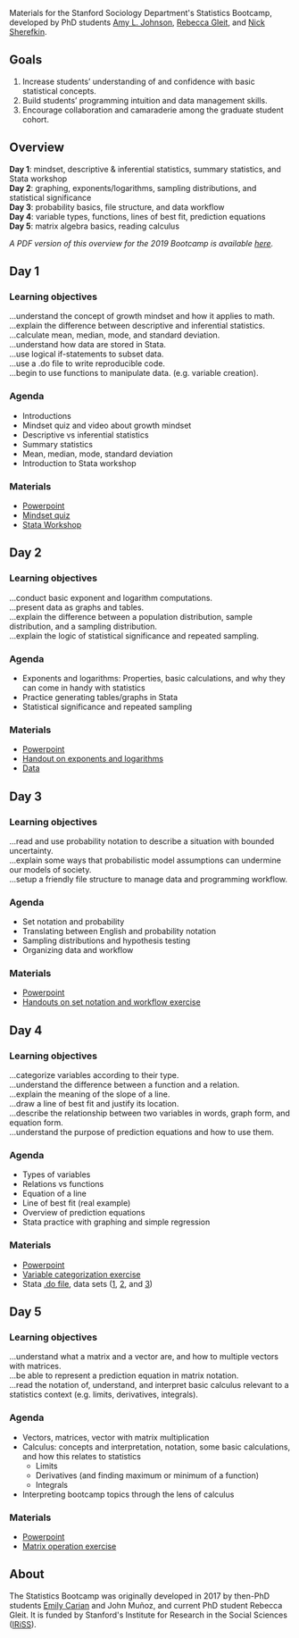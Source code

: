 Materials for the Stanford Sociology Department's Statistics Bootcamp, developed by PhD students [Amy L. Johnson](https://sociology.stanford.edu/people/amy-l-johnson), [Rebecca Gleit](https://sociology.stanford.edu/people/rebecca-gleit), and [Nick Sherefkin](https://sociology.stanford.edu/people/nick-sherefkin).

## Goals
1. Increase students’ understanding of and confidence with basic statistical concepts.
2. Build students’ programming intuition and data management skills.
3. Encourage collaboration and camaraderie among the graduate student cohort.

## Overview
**Day 1**: mindset, descriptive & inferential statistics, summary statistics, and Stata workshop  
**Day 2**: graphing, exponents/logarithms, sampling distributions, and statistical significance   
**Day 3**: probability basics, file structure, and data workflow   
**Day 4**: variable types, functions, lines of best fit, prediction equations  
**Day 5**: matrix algebra basics, reading calculus    

*A PDF version of this overview for the 2019 Bootcamp is available [here](StatsBootcamp2019_Overview.pdf).*

## Day 1
### Learning objectives
...understand the concept of growth mindset and how it applies to math.  
...explain the difference between descriptive and inferential statistics.  
...calculate mean, median, mode, and standard deviation.  
...understand how data are stored in Stata.  
...use logical if-statements to subset data.  
...use a .do file to write reproducible code.  
...begin to use functions to manipulate data. (e.g. variable creation). 

### Agenda
- Introductions
- Mindset quiz and video about growth mindset
- Descriptive vs inferential statistics
- Summary statistics
- Mean, median, mode, standard deviation
- Introduction to Stata workshop

### Materials
- [Powerpoint](BootcampDay1_2019.pdf)
- [Mindset quiz](MindsetQuiz.docx)
- [Stata Workshop](https://aljohnson-soc.github.io/StataWorkshop/)

## Day 2
### Learning objectives 
...conduct basic exponent and logarithm computations.  
...present data as graphs and tables.  
...explain the difference between a population distribution, sample distribution, and a sampling distribution.  
...explain the logic of statistical significance and repeated sampling.  

### Agenda
- Exponents and logarithms: Properties, basic calculations, and why they can come in handy with statistics
- Practice generating tables/graphs in Stata
- Statistical significance and repeated sampling

### Materials
- [Powerpoint](BootcampDay2_2019.pdf)
- [Handout on exponents and logarithms](Day2_ExponentsLogsPractice.pdf)
- [Data](BootcampDay2.dta)

## Day 3
### Learning objectives
...read and use probability notation to describe a situation with bounded uncertainty.  
...explain some ways that probabilistic model assumptions can undermine our models of society.  
...setup a friendly file structure to manage data and programming workflow.  

### Agenda
- Set notation and probability
- Translating between English and probability notation
- Sampling distributions and hypothesis testing
- Organizing data and workflow

### Materials
- [Powerpoint](BootcampDay3_2019.pdf)
- [Handouts on set notation and workflow exercise](Day3_SetNotationWorkflow.pdf)

## Day 4
### Learning objectives
...categorize variables according to their type.   
...understand the difference between a function and a relation.   
...explain the meaning of the slope of a line.  
...draw a line of best fit and justify its location.  
...describe the relationship between two variables in words, graph form, and equation form.   
...understand the purpose of prediction equations and how to use them.   

### Agenda
- Types of variables
- Relations vs functions
- Equation of a line
- Line of best fit (real example)
- Overview of prediction equations
- Stata practice with graphing and simple regression

### Materials
- [Powerpoint](BootcampDay4_2019.pdf)
- [Variable categorization exercise](Day4_VariableCategorization.pdf)
- Stata [.do file](Day4_ScatterplotsBasicregression.do), data sets ([1](TwitterCelebrities.dta), [2](TwoMoreExamples.dta), and [3](CPSMarch2000.dta))


## Day 5
### Learning objectives
...understand what a matrix and a vector are, and how to multiple vectors with matrices.   
...be able to represent a prediction equation in matrix notation.   
...read the notation of, understand, and interpret basic calculus relevant to a statistics context (e.g. limits, derivatives, integrals).   

### Agenda
- Vectors, matrices, vector with matrix multiplication
- Calculus: concepts and interpretation, notation, some basic calculations, and how this relates to statistics
    - Limits
    - Derivatives (and finding maximum or minimum of a function)
    - Integrals
- Interpreting bootcamp topics through the lens of calculus

### Materials
- [Powerpoint](BootcampDay5_2019.pdf)
- [Matrix operation exercise](Day5_MatrixOperations.pdf)

## About
The Statistics Bootcamp was originally developed in 2017 by then-PhD students [Emily Carian](https://www.csusb.edu/profile/emily.carian) and John Muñoz, and current PhD student Rebecca Gleit. It is funded by Stanford's Institute for Research in the Social Sciences ([IRiSS](https://iriss.stanford.edu/)).

